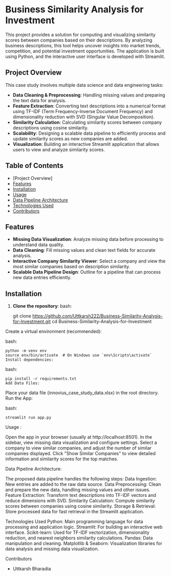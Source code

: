 # Business Similarity Analysis for Investment

This project provides a solution for computing and visualizing similarity scores between companies based on their descriptions. By analyzing business descriptions, this tool helps uncover insights into market trends, competition, and potential investment opportunities. The application is built using Python, and the interactive user interface is developed with Streamlit.

## Project Overview

This case study involves multiple data science and data engineering tasks:
- **Data Cleaning & Preprocessing**: Handling missing values and preparing the text data for analysis.
- **Feature Extraction**: Converting text descriptions into a numerical format using TF-IDF (Term Frequency-Inverse Document Frequency) and dimensionality reduction with SVD (Singular Value Decomposition).
- **Similarity Calculation**: Calculating similarity scores between company descriptions using cosine similarity.
- **Scalability**: Designing a scalable data pipeline to efficiently process and update similarity scores as new companies are added.
- **Visualization**: Building an interactive Streamlit application that allows users to view and analyze similarity scores.

## Table of Contents
- [Project Overview]
- [Features](#features)
- [Installation](#installation)
- [Usage](#usage)
- [Data Pipeline Architecture](#data-pipeline-architecture)
- [Technologies Used](#technologies-used)
- [Contributors](#contributors)


## Features

- **Missing Data Visualization**: Analyze missing data before processing to understand data quality.
- **Data Cleaning**: Fill missing values and clean text fields for accurate analysis.
- **Interactive Company Similarity Viewer**: Select a company and view the most similar companies based on description similarity.
- **Scalable Data Pipeline Design**: Outline for a pipeline that can process new data entries efficiently.

## Installation

1. **Clone the repository**:
bash:

   git clone https://github.com/Uttkarsh222/Business-Similarity-Analysis-for-Investment.git
   cd Business-Similarity-Analysis-for-Investment

Create a virtual environment (recommended):

bash:

    python -m venv env
    source env/bin/activate  # On Windows use `env\Scripts\activate`
    Install dependencies:

bash:

    pip install -r requirements.txt
    Add Data Files:

Place your data file (innovius_case_study_data.xlsx) in the root directory.
Run the App:

bash:

    streamlit run app.py

Usage :

Open the app in your browser (usually at http://localhost:8501).
In the sidebar, view missing data visualization and configure settings.
Select a company to view similar companies, and adjust the number of similar companies displayed.
Click "Show Similar Companies" to view detailed information and similarity scores for the top matches.

Data Pipeline Architecture:

The proposed data pipeline handles the following steps:
Data Ingestion: New entries are added to the raw data source.
Data Preprocessing: Clean and prepare the new data, handling missing values and other issues.
Feature Extraction: Transform text descriptions into TF-IDF vectors and reduce dimensions with SVD.
Similarity Calculation: Compute similarity scores between companies using cosine similarity.
Storage & Retrieval: Store processed data for fast retrieval in the Streamlit application.

Technologies Used
Python: Main programming language for data processing and application logic.
Streamlit: For building an interactive web interface.
Scikit-learn: Used for TF-IDF vectorization, dimensionality reduction, and nearest neighbors similarity calculations.
Pandas: Data manipulation and cleaning.
Matplotlib & Seaborn: Visualization libraries for data analysis and missing data visualization.


Contributors
- Uttkarsh Bharadia


